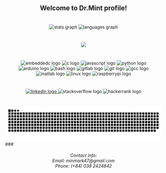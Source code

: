 <h2 align="center">Welcome to Dr.Mint profile!</h2>

###

<br clear="both">

<div align="center">
  <img src="https://github-readme-stats.vercel.app/api?hide_title=false&hide_rank=false&show_icons=true&include_all_commits=true&count_private=true&disable_animations=false&theme=chartreuse-dark&locale=en&hide_border=false&custom_title=Dr.Mint&status&username=minminlittleshrimp" height="300" alt="stats graph"  />
  <img src="https://github-readme-stats.vercel.app/api/top-langs?locale=en&hide_title=false&layout=compact&card_width=320&langs_count=6&theme=chartreuse-dark&hide_border=false&custom_title=Languages&username=minminlittleshrimp" height="250" alt="languages graph"  />
</div>

###

<br clear="both">

<div align="center">
  <img height="200" src="https://freesvg.org/img/trafalgar-law-logo.png"  />
</div>

###

<br clear="both">

<div align="center">
  <img src="https://cdn.jsdelivr.net/gh/devicons/devicon/icons/embeddedc/embeddedc-original.svg" height="30" width="40" alt="embeddedc logo"  />
  <img src="https://cdn.jsdelivr.net/gh/devicons/devicon/icons/c/c-line.svg" height="30" width="40" alt="c logo"  />
  <img src="https://cdn.jsdelivr.net/gh/devicons/devicon/icons/javascript/javascript-original.svg" height="30" width="40" alt="javascript logo"  />
  <img src="https://cdn.jsdelivr.net/gh/devicons/devicon/icons/python/python-original-wordmark.svg" height="30" width="40" alt="python logo"  />
  <img src="https://cdn.jsdelivr.net/gh/devicons/devicon/icons/arduino/arduino-original-wordmark.svg" height="30" width="40" alt="arduino logo"  />
  <img src="https://cdn.jsdelivr.net/gh/devicons/devicon/icons/bash/bash-original.svg" height="30" width="40" alt="bash logo"  />
  <img src="https://cdn.jsdelivr.net/gh/devicons/devicon/icons/gitlab/gitlab-original-wordmark.svg" height="30" width="40" alt="gitlab logo"  />
  <img src="https://cdn.jsdelivr.net/gh/devicons/devicon/icons/git/git-original.svg" height="30" width="40" alt="git logo"  />
  <img src="https://cdn.jsdelivr.net/gh/devicons/devicon/icons/gcc/gcc-original.svg" height="30" width="40" alt="gcc logo"  />
  <img src="https://cdn.jsdelivr.net/gh/devicons/devicon/icons/matlab/matlab-original.svg" height="30" width="40" alt="matlab logo"  />
  <img src="https://cdn.jsdelivr.net/gh/devicons/devicon/icons/linux/linux-original.svg" height="30" width="40" alt="linux logo"  />
  <img src="https://cdn.jsdelivr.net/gh/devicons/devicon/icons/raspberrypi/raspberrypi-original.svg" height="30" width="40" alt="raspberrypi logo"  />
</div>

###

<br clear="both">

<div align="center">
  <a href="https://www.linkedin.com/in/minh-l-q/" target="_blank">
    <img src="https://raw.githubusercontent.com/maurodesouza/profile-readme-generator/master/src/assets/icons/social/linkedin/default.svg" width="50" height="30" alt="linkedin logo"  />
  </a>
  <img src="https://raw.githubusercontent.com/maurodesouza/profile-readme-generator/master/src/assets/icons/social/stackoverflow/default.svg" width="50" height="30" alt="stackoverflow logo"  />
  <img src="https://raw.githubusercontent.com/maurodesouza/profile-readme-generator/master/src/assets/icons/social/hackerrank/default.svg" width="50" height="30" alt="hackerrank logo"  />
</div>

###

<br clear="both">
<div align="center">
  <img src="https://github.com/minminlittleshrimp/minminlittleshrimp/blob/output/snake.svg" alt="Snake animation" />
</div>
###

<h6 align="center">Contact info:<br>Email: minmark47@gmail.com<br>Phone: (+84) 038 2424842</h6>


